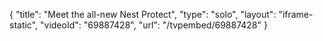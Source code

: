 {
    "title": "Meet the all-new Nest Protect",
    "type": "solo",
    "layout": "iframe-static",
    "videoId": "69887428",
    "url": "\/tvpembed\/69887428"
}